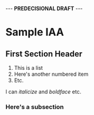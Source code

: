 --- **PREDECISIONAL DRAFT** ---

# Sample IAA

## First Section Header
1. This is a list
2. Here's another numbered item
3. Etc.

I can _italicize_ and *boldface* etc.

### Here's a subsection
